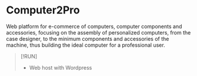 # Computer2Pro

Web platform for e-commerce of computers, computer components and accessories, focusing on the assembly of personalized computers, from the case designer, to the minimum components and accessories of the machine, thus building the ideal computer for a professional user.

 <!--
## Screen Shots
![nodedo](./00.png)
-->

> [!RUN]
>  - Web host with Wordpress
